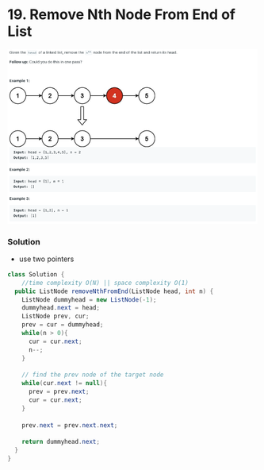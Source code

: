 # 19. Remove Nth Node From End of List

![19%20Remove%20Nth%20Node%20From%20End%20of%20List%205934347a2916434ca75cbeef6d034365/Untitled.png](19%20Remove%20Nth%20Node%20From%20End%20of%20List%205934347a2916434ca75cbeef6d034365/Untitled.png)

### Solution

- use two pointers

```java
class Solution {
    //time complexity O(N) || space complexity O(1)
  public ListNode removeNthFromEnd(ListNode head, int n) {
    ListNode dummyhead = new ListNode(-1);
    dummyhead.next = head;
    ListNode prev, cur;
    prev = cur = dummyhead;
    while(n > 0){
      cur = cur.next;
      n--;
    }

    // find the prev node of the target node
    while(cur.next != null){
      prev = prev.next;
      cur = cur.next;
    }

    prev.next = prev.next.next;

    return dummyhead.next;
  }
}
```
